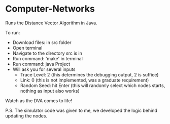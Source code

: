 # Computer-Networks

Runs the Distance Vector Algorithm in Java.

To run:
- Download files: in src folder
- Open terminal
- Navigate to the directory src is in
- Run command: 'make' in terminal
- Run command: java Project
- Will ask you for several inputs
  - Trace Level: 2 (this determines the debugging output, 2 is suffice)
  - Link: 0 (this is not implemented, was a graduate requirement)
  - Random Seed: hit Enter (this will randomly select which nodes starts, nothing as input also works)

Watch as the DVA comes to life!

P.S. The simulator code was given to me, we developed the logic behind updating the nodes.
